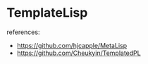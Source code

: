 # TemplateLisp

references:

* https://github.com/hjcapple/MetaLisp
* https://github.com/Cheukyin/TemplatedPL
